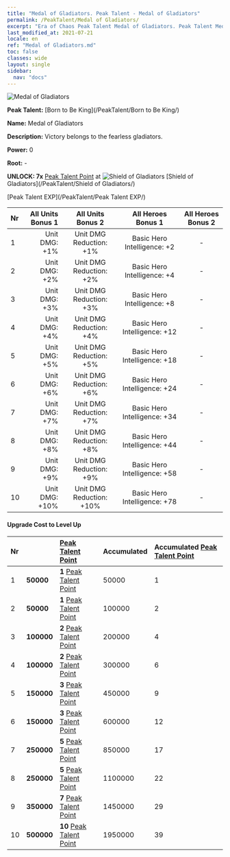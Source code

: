 ```yaml
---
title: "Medal of Gladiators. Peak Talent - Medal of Gladiators"
permalink: /PeakTalent/Medal of Gladiators/
excerpt: "Era of Chaos Peak Talent Medal of Gladiators. Peak Talent Medal of Gladiators. Medal of Gladiators"
last_modified_at: 2021-07-21
locale: en
ref: "Medal of Gladiators.md"
toc: false
classes: wide
layout: single
sidebar:
  nav: "docs"
---
```


  ![Medal of Gladiators](/images/pt/talent_4103.png)

  **Peak Talent:** [Born to Be King](/PeakTalent/Born to Be King/)

  **Name:** Medal of Gladiators

  **Description:** Victory belongs to the fearless gladiators.

  **Power:** 0

  **Root:** -

  **UNLOCK: 7x** [Peak Talent Point](/Items/con_934/) at ![Shield of Gladiators](/images/pt/talent_4102.png) [Shield of Gladiators](/PeakTalent/Shield of Gladiators/)

  [Peak Talent EXP](/PeakTalent/Peak Talent EXP/)

  | Nr | All Units Bonus 1 | All Units Bonus 2 | All Heroes Bonus 1 | All Heroes Bonus 2 |
  |:---|--------------:|:-------------:|:-------------:|:-------------:|
  | 1 | Unit DMG: +1% | Unit DMG Reduction: +1% | Basic Hero Intelligence: +2 | - |
  | 2 | Unit DMG: +2% | Unit DMG Reduction: +2% | Basic Hero Intelligence: +4 | - |
  | 3 | Unit DMG: +3% | Unit DMG Reduction: +3% | Basic Hero Intelligence: +8 | - |
  | 4 | Unit DMG: +4% | Unit DMG Reduction: +4% | Basic Hero Intelligence: +12 | - |
  | 5 | Unit DMG: +5% | Unit DMG Reduction: +5% | Basic Hero Intelligence: +18 | - |
  | 6 | Unit DMG: +6% | Unit DMG Reduction: +6% | Basic Hero Intelligence: +24 | - |
  | 7 | Unit DMG: +7% | Unit DMG Reduction: +7% | Basic Hero Intelligence: +34 | - |
  | 8 | Unit DMG: +8% | Unit DMG Reduction: +8% | Basic Hero Intelligence: +44 | - |
  | 9 | Unit DMG: +9% | Unit DMG Reduction: +9% | Basic Hero Intelligence: +58 | - |
  | 10 | Unit DMG: +10% | Unit DMG Reduction: +10% | Basic Hero Intelligence: +78 | - |


#### Upgrade Cost to Level Up

  | Nr | <i class="fas fa-coins"/> | [Peak Talent Point](/Items/con_934/) | Accumulated <i class="fas fa-coins"/> | Accumulated [Peak Talent Point](/Items/con_934/) |
  |:---|:--------------|:-------------|:-------------|:-------------|
  | 1 | **50000** | **1** [Peak Talent Point](/Items/con_934/) | 50000 | 1 |
  | 2 | **50000** | **1** [Peak Talent Point](/Items/con_934/) | 100000 | 2 |
  | 3 | **100000** | **2** [Peak Talent Point](/Items/con_934/) | 200000 | 4 |
  | 4 | **100000** | **2** [Peak Talent Point](/Items/con_934/) | 300000 | 6 |
  | 5 | **150000** | **3** [Peak Talent Point](/Items/con_934/) | 450000 | 9 |
  | 6 | **150000** | **3** [Peak Talent Point](/Items/con_934/) | 600000 | 12 |
  | 7 | **250000** | **5** [Peak Talent Point](/Items/con_934/) | 850000 | 17 |
  | 8 | **250000** | **5** [Peak Talent Point](/Items/con_934/) | 1100000 | 22 |
  | 9 | **350000** | **7** [Peak Talent Point](/Items/con_934/) | 1450000 | 29 |
  | 10 | **500000** | **10** [Peak Talent Point](/Items/con_934/) | 1950000 | 39 |
